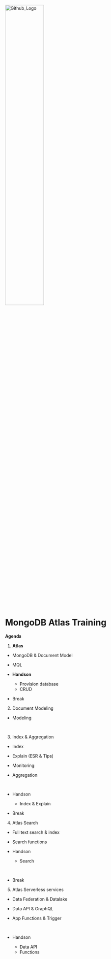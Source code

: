 <img src="https://companieslogo.com/img/orig/MDB_BIG-ad812c6c.png?t=1648915248" width="50%" title="Github_Logo"/> <br>

# MongoDB Atlas Training

__Agenda__



1. __Atlas__
  - MongoDB & Document Model
  - MQL
 
- __Handson__
  - Provision database
  - CRUD
     

- Break
    

2. Document Modeling
  - Modeling
    
      
3.  Index & Aggregation
  - Index
  - Explain (ESR & Tips)
  - Monitoring
  - Aggregation
    
     
- Handson
  - Index & Explain
    

- Break
    

4. Atlas Search
  - Full text search & index
  - Search functions
   

- Handson
  - Search
    
     
- Break
    

5. Atlas Serverless services
  - Data Federation & Datalake
  - Data API & GraphQL
  - App Functions & Trigger
    
     
- Handson
  - Data API
  - Functions